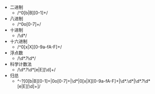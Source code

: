 - 二进制
  - /^0[b|B][0-1]+/
- 八进制
  - /^0o[0-7]+/
- 十进制
  - /\d*/
- 十六进制
  - /^0[x|X][0-9a-fA-F]+/
- 浮点数
  - /\d*\.?\d*/
- 科学计数法
  - /\d*\.?\d*[e|E][\d]+/
- 归总
  - \^-?[0[b|B][0-1]+|0o[0-7]+|\d*|0[x|X][0-9a-fA-F]+|\d*\.\d*|\d*\.?\d*[e|E][\d]+]/